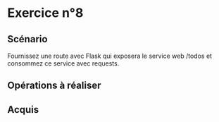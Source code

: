 # Exercice n°8

## Scénario

Fournissez une route avec Flask qui exposera le service web /todos et consommez ce service avec requests.

## Opérations à réaliser

## Acquis
